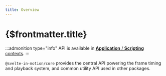 ```yaml
---
title: Overview
---
```


# {$frontmatter.title}

:::admonition type="info"
API is available in [**Application** / **Scripting** contexts](../%5B...1%5Dreferences/%5B...1%5Dcontexts.md).
:::

`@svelte-in-motion/core` provides the central API powering the frame timing and playback system, and common utility API used in other packages.
